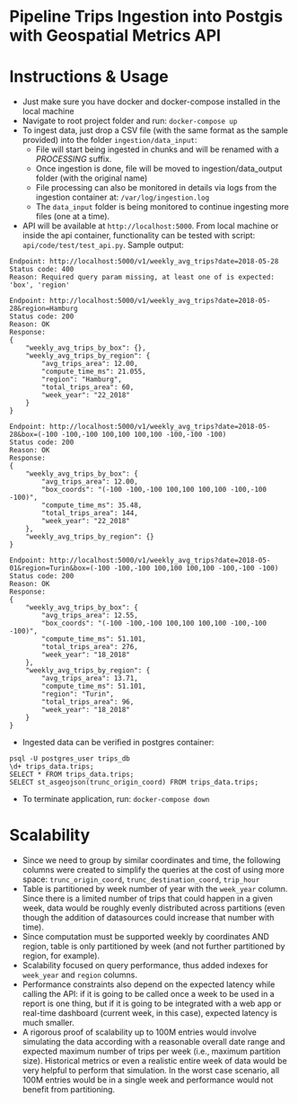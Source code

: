 # Pipeline Trips Ingestion into Postgis with Geospatial Metrics API

# Instructions & Usage
- Just make sure you have docker and docker-compose installed in the local machine
- Navigate to root project folder and run: `docker-compose up`
- To ingest data, just drop a CSV file (with the same format as the sample provided) into the folder `ingestion/data_input`:
  - File will start being ingested in chunks and will be renamed with a _PROCESSING_ suffix.
  - Once ingestion is done, file will be moved to ingestion/data_output folder (with the original name)
  - File processing can also be monitored in details via logs from the ingestion container at: `/var/log/ingestion.log`
  - The `data_input` folder is being monitored to continue ingesting more files (one at a time).
- API will be available at `http://localhost:5000`. From local machine or inside the api container, functionality can be tested with script: `api/code/test/test_api.py`. Sample output:
```
Endpoint: http://localhost:5000/v1/weekly_avg_trips?date=2018-05-28 
Status code: 400
Reason: Required query param missing, at least one of is expected: 'box', 'region'

Endpoint: http://localhost:5000/v1/weekly_avg_trips?date=2018-05-28&region=Hamburg
Status code: 200
Reason: OK
Response:
{
    "weekly_avg_trips_by_box": {},
    "weekly_avg_trips_by_region": {
        "avg_trips_area": 12.00,
        "compute_time_ms": 21.055,
        "region": "Hamburg",
        "total_trips_area": 60,
        "week_year": "22_2018"
    }
}

Endpoint: http://localhost:5000/v1/weekly_avg_trips?date=2018-05-28&box=(-100 -100,-100 100,100 100,100 -100,-100 -100)
Status code: 200
Reason: OK
Response:
{
    "weekly_avg_trips_by_box": {
        "avg_trips_area": 12.00,
        "box_coords": "(-100 -100,-100 100,100 100,100 -100,-100 -100)",
        "compute_time_ms": 35.48,
        "total_trips_area": 144,
        "week_year": "22_2018"
    },
    "weekly_avg_trips_by_region": {}
}

Endpoint: http://localhost:5000/v1/weekly_avg_trips?date=2018-05-01&region=Turin&box=(-100 -100,-100 100,100 100,100 -100,-100 -100)
Status code: 200
Reason: OK
Response:
{
    "weekly_avg_trips_by_box": {
        "avg_trips_area": 12.55,
        "box_coords": "(-100 -100,-100 100,100 100,100 -100,-100 -100)",
        "compute_time_ms": 51.101,
        "total_trips_area": 276,
        "week_year": "18_2018"
    },
    "weekly_avg_trips_by_region": {
        "avg_trips_area": 13.71,
        "compute_time_ms": 51.101,
        "region": "Turin",
        "total_trips_area": 96,
        "week_year": "18_2018"
    }
}
```
- Ingested data can be verified in postgres container:
```
psql -U postgres_user trips_db
\d+ trips_data.trips;
SELECT * FROM trips_data.trips;
SELECT st_asgeojson(trunc_origin_coord) FROM trips_data.trips;
```
- To terminate application, run: `docker-compose down`

# Scalability
- Since we need to group by similar coordinates and time, the following columns were created to simplify the queries at the cost of using more space: `trunc_origin_coord`, `trunc_destination_coord`, `trip_hour`
- Table is partitioned by week number of year with the `week_year` column. Since there is a limited number of trips that could happen in a given week, data would be roughly evenly distributed across partitions (even though the addition of datasources could increase that number with time).
- Since computation must be supported weekly by coordinates AND region, table is only partitioned by week (and not further partitioned by region, for example).
- Scalability focused on query performance, thus added indexes for `week_year` and `region` columns.
- Performance constraints also depend on the expected latency while calling the API: if it is going to be called once a week to be used in a report is one thing, but if it is going to be integrated with a web app or real-time dashboard (current week, in this case), expected latency is much smaller.
- A rigorous proof of scalability up to 100M entries would involve simulating the data according with a reasonable overall date range and expected maximum number of trips per week (i.e., maximum partition size). Historical metrics or even a realistic entire week of data would be very helpful to perform that simulation. In the worst case scenario, all 100M entries would be in a single week and performance would not benefit from partitioning.

